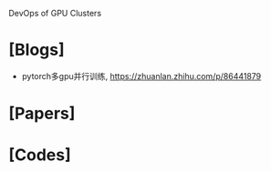 DevOps of GPU Clusters

# [Blogs]
+ pytorch多gpu并行训练, https://zhuanlan.zhihu.com/p/86441879


# [Papers]


# [Codes]

